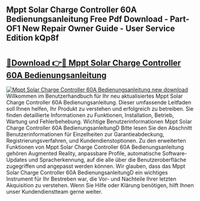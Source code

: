 ## Mppt Solar Charge Controller 60A Bedienungsanleitung Free Pdf Download - Part-OF1 New Repair Owner Guide - User Service Edition kQp8f

# <h2><a href="http://df1vg2d.blite.top/?on=Mppt+Solar+Charge+Controller+60A+Bedienungsanleitung">🔗Download 👉🔴 Mppt Solar Charge Controller 60A Bedienungsanleitung</a></h2>

[![Mppt Solar Charge Controller 60A Bedienungsanleitung new download](https://i.imgur.com/lujVjoI.png)](http://df1vg2d.blite.top/?on=Mppt+Solar+Charge+Controller+60A+Bedienungsanleitung)
Willkommen im Benutzerhandbuch für Ihr neu aktualisiertes Mppt Solar Charge Controller 60A Bedienungsanleitung. Dieser umfassende Leitfaden soll Ihnen helfen, Ihr Produkt zu verstehen und erfolgreich zu betreiben. Sie finden detaillierte Informationen zu Funktionen, Installation, Betrieb, Wartung und Fehlerbehebung. Wichtige Benutzerinformationen Mppt Solar Charge Controller 60A BedienungsanleitungD Bitte lesen Sie den Abschnitt Benutzerinformationen für Einzelheiten zur Garantieabdeckung, Registrierungsverfahren, und Kundendienstoptionen. Zu den erweiterten Funktionen von Mppt Solar Charge Controller 60A Bedienungsanleitung gehören Augmented Reality, anpassbare Profile, automatische Software-Updates und Spracherkennung, auf die alle über die Benutzeroberfläche zugegriffen und angepasst werden können. Wir glauben, dass das Mppt Solar Charge Controller 60A BedienungsanleitungD ein wichtiges Instrument für Ihr Bestreben war, die Vor- und Nachteile Ihrer letzten Akquisition zu verstehen. Wenn Sie Hilfe oder Klärung benötigen, hilft Ihnen unser Kundendienstteam gerne weiter.
